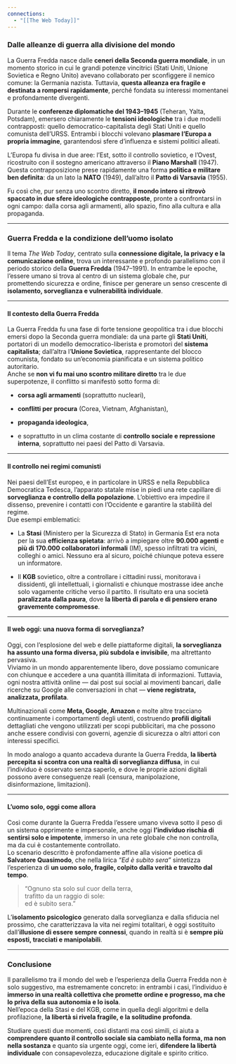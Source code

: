 ```yaml
---
connections:
  - "[[The Web Today]]"
---
```


### Dalle alleanze di guerra alla divisione del mondo

La Guerra Fredda nasce dalle **ceneri della Seconda guerra mondiale**, in un momento storico in cui le grandi potenze vincitrici  (Stati Uniti, Unione Sovietica e Regno Unito) avevano collaborato per sconfiggere il nemico comune: la Germania nazista. Tuttavia, **questa alleanza era fragile e destinata a rompersi rapidamente**, perché fondata su interessi momentanei e profondamente divergenti.

Durante le **conferenze diplomatiche del 1943–1945** (Teheran, Yalta, Potsdam), emersero chiaramente le **tensioni ideologiche** tra i due modelli contrapposti: quello democratico-capitalista degli Stati Uniti e quello comunista dell’URSS. Entrambi i blocchi volevano **plasmare l’Europa a propria immagine**, garantendosi sfere d’influenza e sistemi politici alleati.

L’Europa fu divisa in due aree: l’Est, sotto il controllo sovietico, e l’Ovest, ricostruito con il sostegno americano attraverso il **Piano Marshall** (1947). Questa contrapposizione prese rapidamente una forma **politica e militare ben definita**: da un lato la **NATO** (1949), dall’altro il **Patto di Varsavia** (1955).

Fu così che, pur senza uno scontro diretto, **il mondo intero si ritrovò spaccato in due sfere ideologiche contrapposte**, pronte a confrontarsi in ogni campo: dalla corsa agli armamenti, allo spazio, fino alla cultura e alla propaganda.

---

### Guerra Fredda e la condizione dell’uomo isolato 

Il tema _The Web Today_, centrato sulla **connessione digitale, la privacy e la comunicazione online**, trova un interessante e profondo parallelismo con il periodo storico della **Guerra Fredda** (1947–1991). In entrambe le epoche, l’essere umano si trova al centro di un sistema globale che, pur promettendo sicurezza e ordine, finisce per generare un senso crescente di **isolamento, sorveglianza e vulnerabilità individuale**.

---

#### Il contesto della Guerra Fredda

La Guerra Fredda fu una fase di forte tensione geopolitica tra i due blocchi emersi dopo la Seconda guerra mondiale: da una parte gli **Stati Uniti**, portatori di un modello democratico-liberista e promotori del **sistema capitalista**; dall’altra l’**Unione Sovietica**, rappresentante del blocco comunista, fondato su un’economia pianificata e un sistema politico autoritario.  
Anche se **non vi fu mai uno scontro militare diretto** tra le due superpotenze, il conflitto si manifestò sotto forma di:

- **corsa agli armamenti** (soprattutto nucleari),
    
- **conflitti per procura** (Corea, Vietnam, Afghanistan),
    
- **propaganda ideologica**,
    
- e soprattutto in un clima costante di **controllo sociale e repressione interna**, soprattutto nei paesi del Patto di Varsavia.
    

---

#### Il controllo nei regimi comunisti

Nei paesi dell’Est europeo, e in particolare in URSS e nella Repubblica Democratica Tedesca, l’apparato statale mise in piedi una rete capillare di **sorveglianza e controllo della popolazione**. L’obiettivo era impedire il dissenso, prevenire i contatti con l’Occidente e garantire la stabilità del regime.  
Due esempi emblematici:

- La **Stasi** (Ministero per la Sicurezza di Stato) in Germania Est era nota per la sua **efficienza spietata**: arrivò a impiegare oltre **90.000 agenti** e **più di 170.000 collaboratori informali** (IM), spesso infiltrati tra vicini, colleghi o amici. Nessuno era al sicuro, poiché chiunque poteva essere un informatore.
    
- Il **KGB** sovietico, oltre a controllare i cittadini russi, monitorava i dissidenti, gli intellettuali, i giornalisti e chiunque mostrasse idee anche solo vagamente critiche verso il partito. Il risultato era una società **paralizzata dalla paura**, dove **la libertà di parola e di pensiero erano gravemente compromesse**.
    

---

#### Il web oggi: una nuova forma di sorveglianza?

Oggi, con l’esplosione del web e delle piattaforme digitali, **la sorveglianza ha assunto una forma diversa, più subdola e invisibile**, ma altrettanto pervasiva.  
Viviamo in un mondo apparentemente libero, dove possiamo comunicare con chiunque e accedere a una quantità illimitata di informazioni. Tuttavia, ogni nostra attività online — dai post sui social ai movimenti bancari, dalle ricerche su Google alle conversazioni in chat — **viene registrata, analizzata, profilata**.

Multinazionali come **Meta, Google, Amazon** e molte altre tracciano continuamente i comportamenti degli utenti, costruendo **profili digitali** dettagliati che vengono utilizzati per scopi pubblicitari, ma che possono anche essere condivisi con governi, agenzie di sicurezza o altri attori con interessi specifici.

In modo analogo a quanto accadeva durante la Guerra Fredda, **la libertà percepita si scontra con una realtà di sorveglianza diffusa**, in cui l’individuo è osservato senza saperlo, e dove le proprie azioni digitali possono avere conseguenze reali (censura, manipolazione, disinformazione, limitazioni).

---

#### L’uomo solo, oggi come allora

Così come durante la Guerra Fredda l’essere umano viveva sotto il peso di un sistema opprimente e impersonale, anche oggi **l’individuo rischia di sentirsi solo e impotente**, immerso in una rete globale che non controlla, ma da cui è costantemente controllato.  
Lo scenario descritto è profondamente affine alla visione poetica di **Salvatore Quasimodo**, che nella lirica _“Ed è subito sera”_ sintetizza l’esperienza di **un uomo solo, fragile, colpito dalla verità e travolto dal tempo**.

> “Ognuno sta solo sul cuor della terra,  
> trafitto da un raggio di sole:  
> ed è subito sera.”

L’**isolamento psicologico** generato dalla sorveglianza e dalla sfiducia nel prossimo, che caratterizzava la vita nei regimi totalitari, è oggi sostituito dall’**illusione di essere sempre connessi**, quando in realtà si è **sempre più esposti, tracciati e manipolabili**.

---

### Conclusione

Il parallelismo tra il mondo del web e l’esperienza della Guerra Fredda non è solo suggestivo, ma estremamente concreto: in entrambi i casi, l’individuo è **immerso in una realtà collettiva che promette ordine e progresso, ma che lo priva della sua autonomia e lo isola**.  
Nell’epoca della Stasi e del KGB, come in quella degli algoritmi e della profilazione, **la libertà si rivela fragile, e la solitudine profonda**.

Studiare questi due momenti, così distanti ma così simili, ci aiuta a **comprendere quanto il controllo sociale sia cambiato nella forma, ma non nella sostanza** e quanto sia urgente oggi, come ieri, **difendere la libertà individuale** con consapevolezza, educazione digitale e spirito critico.
